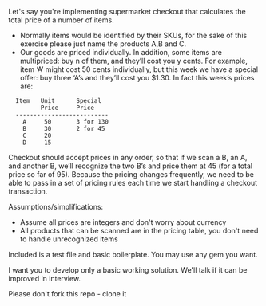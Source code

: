 Let's say you're implementing supermarket checkout that calculates the total price of a number of items.  
- Normally items would be identified by their SKUs, for the sake of this exercise please just name the products A,B and C.
- Our goods are priced individually. In addition, some items are multipriced: buy n of them, and they’ll cost you y cents. For example, item ‘A’ might cost 50 cents individually, but this week we have a special offer: buy three ‘A’s and they’ll cost you $1.30. In fact this week’s prices are:

```
  Item   Unit      Special
         Price     Price
  --------------------------
    A     50       3 for 130
    B     30       2 for 45
    C     20
    D     15
```

Checkout should accept prices in any order, so that if we scan a B, an A, and another B, we’ll recognize the two B’s and price them at 45 (for a total price so far of 95). Because the pricing changes frequently, we need to be able to pass in a set of pricing rules each time we start handling a checkout transaction.

Assumptions/simplifications:

- Assume all prices are integers and don't worry about currency
- All products that can be scanned are in the pricing table, you don't need to handle unrecognized items

Included is a test file and basic boilerplate.
You may use any gem you want.

I want you to develop only a basic working solution. We'll talk if it can be improved in interview.

Please don't fork this repo - clone it
